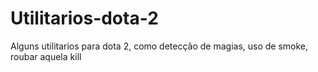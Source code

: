 # Utilitarios-dota-2
Alguns utilitarios para dota 2, como detecção de magias, uso de smoke, roubar aquela kill
